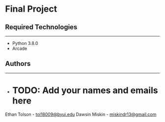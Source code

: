 # Final Project

## Required Technologies
---
* Python 3.8.0
* Arcade

## Authors
---
* # TODO: Add your names and emails here

Ethan Tolson - tol18009@byui.edu
Dawsin Miskin - miskindr13@gmail.com
